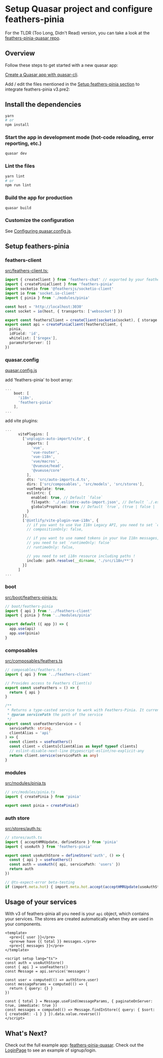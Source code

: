 # Setup Quasar project and configure feathers-pinia

For the TLDR (Too Long, Didn't Read) version, you can take a look at the [feathers-pinia-quasar repo](https://github.com/rabalyn/feathers-pinia-quasar).

## Overview

Follow these steps to get started with a new quasar app:

[Create a Quasar app with quasar-cli](https://quasar.dev/start/quasar-cli#tl-dr).

Add / edit the files mentioned in the [Setup feathers-pinia section](#setup-feathers-pinia) to integrate feathers-pinia v3.pre2:

## Install the dependencies

```bash
yarn
# or
npm install
```

### Start the app in development mode (hot-code reloading, error reporting, etc.)

```bash
quasar dev
```

### Lint the files

```bash
yarn lint
# or
npm run lint
```

### Build the app for production

```bash
quasar build
```

### Customize the configuration

See [Configuring quasar.config.js](https://v2.quasar.dev/quasar-cli-vite/quasar-config-js).

## Setup feathers-pinia

### feathers-client

[src/feathers-client.ts:](./src/feathers-client.ts)

```ts
import { createClient } from 'feathers-chat' // exported by your feathers-api
import { createPiniaClient } from 'feathers-pinia'
import socketio from '@feathersjs/socketio-client'
import io from 'socket.io-client'
import { pinia } from './modules/pinia'

const host = 'http://localhost:3030'
const socket = io(host, { transports: ['websocket'] })

export const feathersClient = createClient(socketio(socket), { storage: window.localStorage })
export const api = createPiniaClient(feathersClient, {
  pinia,
  idField: 'id',
  whitelist: ['$regex'],
  paramsForServer: []
})

```

### quasar.config

[quasar.config.js](./quasar.config.js)

add 'feathers-pinia' to boot array:

```ts
...
    boot: [
      'i18n',
      'feathers-pinia'
    ],
...
```

add vite plugins:

```ts
...
      vitePlugins: [
        ['unplugin-auto-import/vite', {
          imports: [
            'vue',
            'vue-router',
            'vue-i18n',
            'vue/macros',
            '@vueuse/head',
            '@vueuse/core'
          ],
          dts: 'src/auto-imports.d.ts',
          dirs: ['src/composables', 'src/models', 'src/stores'],
          vueTemplate: true,
          eslintrc: {
            enabled: true, // Default `false`
            filepath: './.eslintrc-auto-import.json', // Default `./.eslintrc-auto-import.json`
            globalsPropValue: true // Default `true`, (true | false | 'readonly' | 'readable' | 'writable' | 'writeable')
          }
        }],
        ['@intlify/vite-plugin-vue-i18n', {
          // if you want to use Vue I18n Legacy API, you need to set `compositionOnly: false`
          // compositionOnly: false,

          // if you want to use named tokens in your Vue I18n messages, such as 'Hello {name}',
          // you need to set `runtimeOnly: false`
          // runtimeOnly: false,

          // you need to set i18n resource including paths !
          include: path.resolve(__dirname, './src/i18n/**')
        }]
      ]
...
```

### boot

[src/boot/feathers-pinia.ts:](./src/boot/feathers-pinia.ts)

```ts
// boot/feathers-pinia
import { api } from '../feathers-client'
import { pinia } from '../modules/pinia'

export default ({ app }) => {
  app.use(api)
  app.use(pinia)
}
```

### composables

[src/composables/feathers.ts](./src/composables/feathers.ts)

```ts
// composables/feathers.ts
import { api } from '../feathers-client'

// Provides access to Feathers Client(s)
export const useFeathers = () => {
  return { api }
}

/**
 * Returns a type-casted service to work with Feathers-Pinia. It currently does not type custom methods.
 * @param servicePath the path of the service
 */
export const useFeathersService = (
  servicePath: string,
  clientAlias = 'api'
) => {
  const clients = useFeathers()
  const client = clients[clientAlias as keyof typeof clients]
  // eslint-disable-next-line @typescript-eslint/no-explicit-any
  return client.service(servicePath as any)
}
```

### modules

[src/modules/pinia.ts](./src/modules/pinia.ts)

```ts
// src/modules/pinia.ts
import { createPinia } from 'pinia'

export const pinia = createPinia()
```

### auth store

[src/stores/auth.ts:](./src/stores/auth.ts)

```ts
// stores/auth.ts
import { acceptHMRUpdate, defineStore } from 'pinia'
import { useAuth } from 'feathers-pinia'

export const useAuthStore = defineStore('auth', () => {
  const { api } = useFeathers()
  const auth = useAuth({ api, servicePath: 'users' })
  return auth
})

// @ts-expect-error beta-testing
if (import.meta.hot) { import.meta.hot.accept(acceptHMRUpdate(useAuthStore, import.meta.hot)) }
```

## Usage of your services

With v3 of feathers-pinia all you need is your `api` object, which contains your services. The stores are created automatically when they are
used in your components.

```vue
<template>
  <pre>{{ user }}</pre>
  <pre>we have {{ total }} messages.</pre>
  <pre>{{ messages }}</pre>
</template>

<script setup lang="ts">
const auth = useAuthStore()
const { api } = useFeathers()
const Message = api.service('messages')

const user = computed(() => authStore.user)
const messageParams = computed(() => {
  return { query: {} }
})

const { total } = Message.useFind(messageParams, { paginateOnServer: true, immediate: true })
const messages = computed(() => Message.findInStore({ query: { $sort: { createdAt: -1 } } }).data.value.reverse())
</script>
```

## What's Next?

Check out the full example app: [feathers-pinia-quasar](https://github.com/rabalyn/feathers-pinia-quasar). Check
out the [LoginPage](https://github.com/rabalyn/feathers-pinia-quasar/blob/main/src/pages/LoginPage.vue) to see an example of signup/login.
